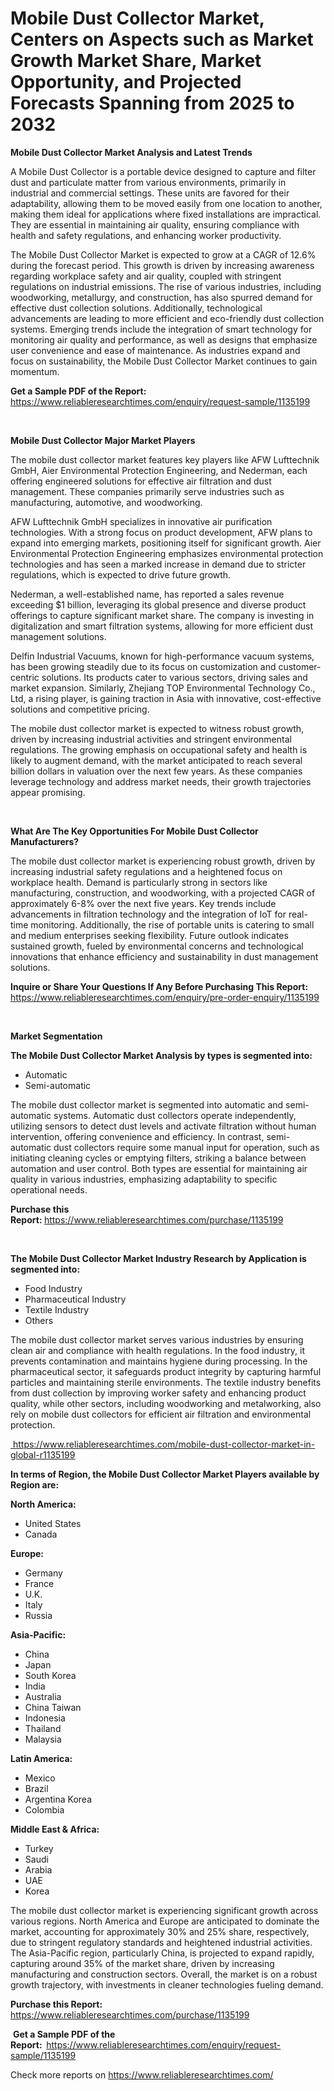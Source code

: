 <p><h1>Mobile Dust Collector Market, Centers on Aspects such as Market Growth Market Share, Market Opportunity, and Projected Forecasts Spanning from 2025 to 2032</h1></p><p><strong>Mobile Dust Collector Market Analysis and Latest Trends</strong></p>
<p><p>A Mobile Dust Collector is a portable device designed to capture and filter dust and particulate matter from various environments, primarily in industrial and commercial settings. These units are favored for their adaptability, allowing them to be moved easily from one location to another, making them ideal for applications where fixed installations are impractical. They are essential in maintaining air quality, ensuring compliance with health and safety regulations, and enhancing worker productivity.</p><p>The Mobile Dust Collector Market is expected to grow at a CAGR of 12.6% during the forecast period. This growth is driven by increasing awareness regarding workplace safety and air quality, coupled with stringent regulations on industrial emissions. The rise of various industries, including woodworking, metallurgy, and construction, has also spurred demand for effective dust collection solutions. Additionally, technological advancements are leading to more efficient and eco-friendly dust collection systems. Emerging trends include the integration of smart technology for monitoring air quality and performance, as well as designs that emphasize user convenience and ease of maintenance. As industries expand and focus on sustainability, the Mobile Dust Collector Market continues to gain momentum.</p></p>
<p><strong>Get a Sample PDF of the Report:&nbsp;</strong> <a href="https://www.reliableresearchtimes.com/enquiry/request-sample/1135199?utm_campaign=2722&utm_medium=2&utm_source=Github&utm_content=ia&utm_term=09042025&utm_id=mobile-dust-collector">https://www.reliableresearchtimes.com/enquiry/request-sample/1135199</a></p>
<p>&nbsp;</p>
<p><strong>Mobile Dust Collector Major Market Players</strong></p>
<p><p>The mobile dust collector market features key players like AFW Lufttechnik GmbH, Aier Environmental Protection Engineering, and Nederman, each offering engineered solutions for effective air filtration and dust management. These companies primarily serve industries such as manufacturing, automotive, and woodworking.</p><p>AFW Lufttechnik GmbH specializes in innovative air purification technologies. With a strong focus on product development, AFW plans to expand into emerging markets, positioning itself for significant growth. Aier Environmental Protection Engineering emphasizes environmental protection technologies and has seen a marked increase in demand due to stricter regulations, which is expected to drive future growth.</p><p>Nederman, a well-established name, has reported a sales revenue exceeding $1 billion, leveraging its global presence and diverse product offerings to capture significant market share. The company is investing in digitalization and smart filtration systems, allowing for more efficient dust management solutions.</p><p>Delfin Industrial Vacuums, known for high-performance vacuum systems, has been growing steadily due to its focus on customization and customer-centric solutions. Its products cater to various sectors, driving sales and market expansion. Similarly, Zhejiang TOP Environmental Technology Co., Ltd, a rising player, is gaining traction in Asia with innovative, cost-effective solutions and competitive pricing.</p><p>The mobile dust collector market is expected to witness robust growth, driven by increasing industrial activities and stringent environmental regulations. The growing emphasis on occupational safety and health is likely to augment demand, with the market anticipated to reach several billion dollars in valuation over the next few years. As these companies leverage technology and address market needs, their growth trajectories appear promising.</p></p>
<p>&nbsp;</p>
<p><strong>What Are The Key Opportunities For Mobile Dust Collector Manufacturers?</strong></p>
<p><p>The mobile dust collector market is experiencing robust growth, driven by increasing industrial safety regulations and a heightened focus on workplace health. Demand is particularly strong in sectors like manufacturing, construction, and woodworking, with a projected CAGR of approximately 6-8% over the next five years. Key trends include advancements in filtration technology and the integration of IoT for real-time monitoring. Additionally, the rise of portable units is catering to small and medium enterprises seeking flexibility. Future outlook indicates sustained growth, fueled by environmental concerns and technological innovations that enhance efficiency and sustainability in dust management solutions.</p></p>
<p><strong>Inquire or Share Your Questions If Any Before Purchasing This Report:</strong> <a href="https://www.reliableresearchtimes.com/enquiry/pre-order-enquiry/1135199?utm_campaign=2722&utm_medium=2&utm_source=Github&utm_content=ia&utm_term=09042025&utm_id=mobile-dust-collector">https://www.reliableresearchtimes.com/enquiry/pre-order-enquiry/1135199</a></p>
<p>&nbsp;</p>
<p><strong>Market Segmentation</strong></p>
<p><strong>The Mobile Dust Collector Market Analysis by types is segmented into:</strong></p>
<p><ul><li>Automatic</li><li>Semi-automatic</li></ul></p>
<p><p>The mobile dust collector market is segmented into automatic and semi-automatic systems. Automatic dust collectors operate independently, utilizing sensors to detect dust levels and activate filtration without human intervention, offering convenience and efficiency. In contrast, semi-automatic dust collectors require some manual input for operation, such as initiating cleaning cycles or emptying filters, striking a balance between automation and user control. Both types are essential for maintaining air quality in various industries, emphasizing adaptability to specific operational needs.</p></p>
<p><strong>Purchase this Report:&nbsp;</strong><a href="https://www.reliableresearchtimes.com/purchase/1135199?utm_campaign=2722&utm_medium=2&utm_source=Github&utm_content=ia&utm_term=09042025&utm_id=mobile-dust-collector">https://www.reliableresearchtimes.com/purchase/1135199</a></p>
<p>&nbsp;</p>
<p><strong>The Mobile Dust Collector Market Industry Research by Application is segmented into:</strong></p>
<p><ul><li>Food Industry</li><li>Pharmaceutical Industry</li><li>Textile Industry</li><li>Others</li></ul></p>
<p><p>The mobile dust collector market serves various industries by ensuring clean air and compliance with health regulations. In the food industry, it prevents contamination and maintains hygiene during processing. In the pharmaceutical sector, it safeguards product integrity by capturing harmful particles and maintaining sterile environments. The textile industry benefits from dust collection by improving worker safety and enhancing product quality, while other sectors, including woodworking and metalworking, also rely on mobile dust collectors for efficient air filtration and environmental protection.</p></p>
<p><a href="https://www.reliableresearchtimes.com/mobile-dust-collector-market-in-global-r1135199?utm_campaign=2722&utm_medium=2&utm_source=Github&utm_content=ia&utm_term=09042025&utm_id=mobile-dust-collector">&nbsp;https://www.reliableresearchtimes.com/mobile-dust-collector-market-in-global-r1135199</a></p>
<p><strong>In terms of Region, the Mobile Dust Collector Market Players available by Region are:</strong></p>
<p>
    <p> <strong> North America: </strong>
        <ul>
            <li>United States</li>
            <li>Canada</li>
        </ul>
        </p> 
    <p> <strong> Europe: </strong>
        <ul>
            <li>Germany</li>
            <li>France</li>
            <li>U.K.</li>
            <li>Italy</li>
            <li>Russia</li>
        </ul>
        </p> 
    <p> <strong> Asia-Pacific: </strong>
        <ul>
            <li>China</li>
            <li>Japan</li>
            <li>South Korea</li>
            <li>India</li>
            <li>Australia</li>
            <li>China Taiwan</li>
            <li>Indonesia</li>
            <li>Thailand</li>
            <li>Malaysia</li>
        </ul>
        </p> 
    <p> <strong> Latin America: </strong>
        <ul>
            <li>Mexico</li>
            <li>Brazil</li>
            <li>Argentina Korea</li>
            <li>Colombia</li>
        </ul>
        </p> 
    <p> <strong> Middle East & Africa: </strong>
        <ul>
            <li>Turkey</li>
            <li>Saudi</li>
            <li>Arabia</li>
            <li>UAE</li>
            <li>Korea</li>
        </ul>
    </p>
    </p>
<p><p>The mobile dust collector market is experiencing significant growth across various regions. North America and Europe are anticipated to dominate the market, accounting for approximately 30% and 25% share, respectively, due to stringent regulatory standards and heightened industrial activities. The Asia-Pacific region, particularly China, is projected to expand rapidly, capturing around 35% of the market share, driven by increasing manufacturing and construction sectors. Overall, the market is on a robust growth trajectory, with investments in cleaner technologies fueling demand.</p></p>
<p><strong>Purchase this Report: </strong><a href="https://www.reliableresearchtimes.com/purchase/1135199?utm_campaign=2722&utm_medium=2&utm_source=Github&utm_content=ia&utm_term=09042025&utm_id=mobile-dust-collector">https://www.reliableresearchtimes.com/purchase/1135199</a></p>
<p>&nbsp;<strong>Get a Sample PDF of the Report:&nbsp;&nbsp;</strong><a href="https://www.reliableresearchtimes.com/enquiry/request-sample/1135199?utm_campaign=2722&utm_medium=2&utm_source=Github&utm_content=ia&utm_term=09042025&utm_id=mobile-dust-collector">https://www.reliableresearchtimes.com/enquiry/request-sample/1135199</a></p>
<p><strong></strong></p>
<p>Check more reports on <a href="https://www.reliableresearchtimes.com/?utm_campaign=2722&utm_medium=2&utm_source=Github&utm_content=ia&utm_term=09042025&utm_id=mobile-dust-collector">https://www.reliableresearchtimes.com/</a></p>